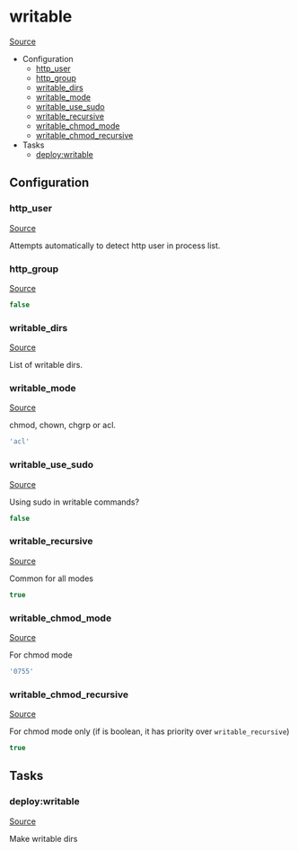 <!-- DO NOT EDIT THIS FILE! -->
<!-- Instead edit recipe/deploy/writable.php -->
<!-- Then run bin/docgen -->

# writable

[Source](/recipe/deploy/writable.php)



* Configuration
  * [http_user](#http_user)
  * [http_group](#http_group)
  * [writable_dirs](#writable_dirs)
  * [writable_mode](#writable_mode)
  * [writable_use_sudo](#writable_use_sudo)
  * [writable_recursive](#writable_recursive)
  * [writable_chmod_mode](#writable_chmod_mode)
  * [writable_chmod_recursive](#writable_chmod_recursive)
* Tasks
  * [deploy:writable](#deploywritable)

## Configuration
### http_user
[Source](https://github.com/deployphp/deployer/blob/master/recipe/deploy/writable.php#L6)

Attempts automatically to detect http user in process list.



### http_group
[Source](https://github.com/deployphp/deployer/blob/master/recipe/deploy/writable.php#L20)



```php title="Default value"
false
```


### writable_dirs
[Source](https://github.com/deployphp/deployer/blob/master/recipe/deploy/writable.php#L23)

List of writable dirs.



### writable_mode
[Source](https://github.com/deployphp/deployer/blob/master/recipe/deploy/writable.php#L26)

chmod, chown, chgrp or acl.

```php title="Default value"
'acl'
```


### writable_use_sudo
[Source](https://github.com/deployphp/deployer/blob/master/recipe/deploy/writable.php#L29)

Using sudo in writable commands?

```php title="Default value"
false
```


### writable_recursive
[Source](https://github.com/deployphp/deployer/blob/master/recipe/deploy/writable.php#L32)

Common for all modes

```php title="Default value"
true
```


### writable_chmod_mode
[Source](https://github.com/deployphp/deployer/blob/master/recipe/deploy/writable.php#L35)

For chmod mode

```php title="Default value"
'0755'
```


### writable_chmod_recursive
[Source](https://github.com/deployphp/deployer/blob/master/recipe/deploy/writable.php#L38)

For chmod mode only (if is boolean, it has priority over `writable_recursive`)

```php title="Default value"
true
```



## Tasks

### deploy:writable
[Source](https://github.com/deployphp/deployer/blob/master/recipe/deploy/writable.php#L41)

Make writable dirs


